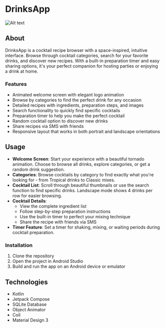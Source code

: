 # DrinksApp
![Alt text](https://img.shields.io/badge/release%20date-may%202025-260673)

## About

DrinksApp is a cocktail recipe browser with a space-inspired, intuitive interface. Browse through cocktail categories, search for your favorite drinks, and discover new recipes. With a built-in preparation timer and easy sharing options, it's your perfect companion for hosting parties or enjoying a drink at home.

### Features
- Animated welcome screen with elegant logo animation
- Browse by categories to find the perfect drink for any occasion
- Detailed recipes with ingredients, preparation steps, and images
- Search functionality to quickly find specific cocktails
- Preparation timer to help you make the perfect cocktail
- Random cocktail option to discover new drinks
- Share recipes via SMS with friends
- Responsive layout that works in both portrait and landscape orientations

## Usage
* **Welcome Screen**: Start your experience with a beautiful tornado animation. Choose to browse all drinks, explore categories, or get a random drink suggestion.
* **Categories**: Browse cocktails by category to find exactly what you're looking for - from Tropical drinks to Classic mixes.
* **Cocktail List**: Scroll through beautiful thumbnails or use the search function to find specific drinks. Landscape mode shows 4 drinks per row for easier browsing.
* **Cocktail Details**:
    * View the complete ingredient list
    * Follow step-by-step preparation instructions
    * Use the built-in timer to perfect your mixing technique
    * Share the recipe with friends via SMS
* **Timer Feature**: Set a timer for shaking, mixing, or waiting periods during cocktail preparation.

### Installation
1. Clone the repository
2. Open the project in Android Studio
3. Build and run the app on an Android device or emulator


## Technologies
- Kotlin
- Jetpack Compose
- SQLite Database
- Object Animator
- Coil
- Material Design 3
